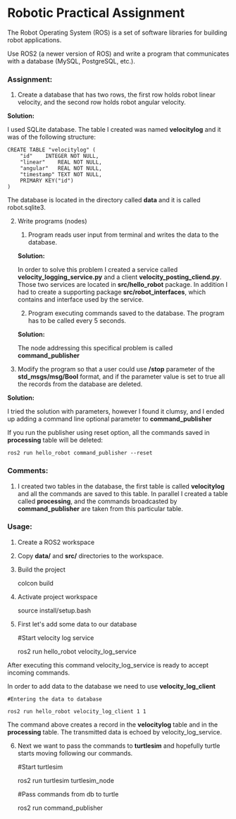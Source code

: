 # Robotic Practical Assignment

The Robot Operating System (ROS) is a set of software libraries for building robot
applications.

Use ROS2 (a newer version of ROS) and write a program that communicates with 
a database (MySQL, PostgreSQL, etc.).

### Assignment:

1. Create a database that has two rows, the first row holds robot linear velocity,
and the second row holds robot angular velocity.

**Solution:**

I used SQLite database. The table I created was named **velocitylog** and it was of the
following structure:

	CREATE TABLE "velocitylog" (
		"id"	INTEGER NOT NULL,
		"linear"	REAL NOT NULL,
		"angular"	REAL NOT NULL,
		"timestamp"	TEXT NOT NULL,
		PRIMARY KEY("id")
	)
	
The database is located in the directory called **data** and it is called robot.sqlite3.

	
2. Write programs (nodes)
	
	1) Program reads user input from terminal and writes the data to the database.
	
	**Solution:**
	
	In order to solve this problem I created a service called
	**velocity_logging_service.py** and a client **velocity_posting_cliend.py**.
	Those two services are located in **src/hello_robot** package. In addition
	I had to create a supporting package **src/robot_interfaces**, which contains
	and interface used by the service.
	
	2) Program executing commands saved to the database. The program has to be
	called every 5 seconds.
	
	**Solution:**
	
	The node addressing this specifical problem is called **command_publisher**
	
	
3. Modify the program so that a user could use **/stop** parameter 
of the **std_msgs/msg/Bool** format, and if the parameter value is set to true
all the records from the database are deleted.


**Solution:**

I tried the solution with parameters, however I found it clumsy, and I ended up
adding a command line optional parameter to **command_publisher**

If you run the publisher using reset option, all the commands saved in **processing**
table will be deleted:

	ros2 run hello_robot command_publisher --reset
	
### Comments:

1. I created two tables in the database, the first table is called **velocitylog**
and all the commands are saved to this table. In parallel I created a table called
**processing**, and the commands broadcasted by **command_publisher** are taken from 
this particular table.


### Usage:

1. Create a ROS2 workspace

2. Copy **data/** and **src/** directories to the workspace.

3. Build the project

	colcon build
	
4. Activate project workspace

	source install/setup.bash
	
5. First let's add some data to our database
	
	#Start velocity log service
	
	ros2 run hello_robot velocity_log_service
	
After executing this command velocity_log_service is ready to accept incoming commands.

In order to add data to the database we need to use **velocity_log_client**

	#Entering the data to database
	
	ros2 run hello_robot velocity_log_client 1 1
	
The command above creates a record in the **velocitylog** table and in
the **processing** table. The transmitted data is echoed by velocity_log_service.


6. Next we want to pass the commands to **turtlesim** and hopefully turtle starts moving
following our commands.

	#Start turtlesim
	
	ros2 run turtlesim turtlesim_node
	
	#Pass commands from db to turtle
	
	ros2 run command_publisher
	
	
